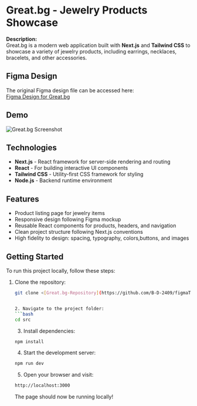 # Great.bg - Jewelry Products Showcase

**Description:**  
Great.bg is a modern web application built with **Next.js** and **Tailwind CSS** to showcase a variety of jewelry products, including earrings, necklaces, bracelets, and other accessories.

## Figma Design
The original Figma design file can be accessed here:  
[Figma Design for Great.bg](https://www.figma.com/design/IewHNgfcykduIDA5KT1rMm/Great.bg?node-id=315-698&t=dBBJSEJup8f1IpDo-1)

## Demo
![Great.bg Screenshot](/screenshot-greatbg.jpg)



## Technologies
- **Next.js** - React framework for server-side rendering and routing
- **React** - For building interactive UI components
- **Tailwind CSS** - Utility-first CSS framework for styling
- **Node.js** - Backend runtime environment

## Features
- Product listing page for jewelry items
- Responsive design following Figma mockup
- Reusable React components for products, headers, and navigation
- Clean project structure following Next.js conventions
- High fidelity to design: spacing, typography, colors,buttons, and images

## Getting Started

To run this project locally, follow these steps:

1. Clone the repository:
   ```bash
   git clone <[Great.bg-Repository](https://github.com/B-D-2409/figmaToTailwind)>


   2. Navigate to the project folder:
   ```bash
   cd src
   ```

   3. Install dependencies:
   ```bash
   npm install
   ```

   4. Start the development server:
   ```bash
   npm run dev
   ```

   5. Open your browser and visit:
   ```bash
   http://localhost:3000
   ```
   The page should now be running locally!
